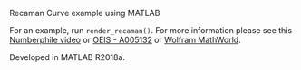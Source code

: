 Recaman Curve example using MATLAB

For an example, run `render_recaman()`. For more information please see this [Numberphile video](https://www.numberphile.com/videos/slightly-spooky-recaman-sequence) or [OEIS - A005132](https://oeis.org/A005132) or [Wolfram MathWorld](http://mathworld.wolfram.com/RecamansSequence.html).

Developed in MATLAB R2018a.
